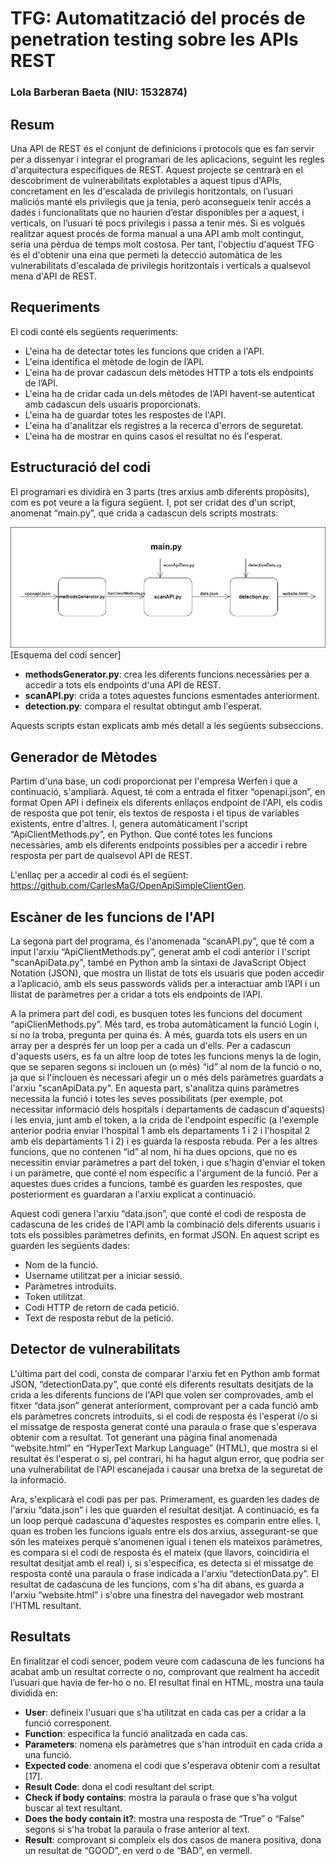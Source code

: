 # TFG: Automatització del procés de penetration testing sobre les APIs REST
### Lola Barberan Baeta (NIU: 1532874)

## Resum
Una API de REST és el conjunt de definicions i protocols que es fan servir per a dissenyar i integrar el programari de les aplicacions, seguint les regles d'arquitectura específiques de REST. Aquest projecte se centrarà en el descobriment de vulnerabilitats explotables a aquest tipus d'APIs, concretament en les d'escalada de privilegis horitzontals, on l’usuari maliciós manté els privilegis que ja tenia, però aconsegueix tenir accés a dades i funcionalitats que no haurien d’estar disponibles per a aquest, i verticals, on l’usuari té pocs privilegis i passa a tenir més. Si es volgués realitzar aquest procés de forma manual a una API amb molt contingut, seria una pèrdua de temps molt costosa. Per tant, l'objectiu d'aquest TFG és el d'obtenir una eina que permeti la detecció automàtica de les vulnerabilitats d'escalada de privilegis horitzontals i verticals a qualsevol mena d'API de REST. 

## Requeriments
El codi conté els següents requeriments:

- L'eina ha de detectar totes les funcions que criden a l'API.
- L'eina identifica el mètode de login de l’API.
- L'eina ha de provar cadascun dels mètodes HTTP a tots els endpoints de l’API.
- L'eina ha de cridar cada un dels mètodes de l’API havent-se autenticat amb cadascun dels usuaris proporcionats.
- L'eina ha de guardar totes les respostes de l'API.
- L'eina ha d'analitzar els registres a la recerca d'errors de seguretat.
- L'eina ha de mostrar en quins casos el resultat no és l'esperat.

## Estructuració del codi
El programari es dividirà en 3 parts (tres arxius amb diferents propòsits), com es pot veure a la figura següent. I, pot ser cridat des d'un script, anomenat “main.py”, que crida a cadascun dels scripts mostrats: 


![alt text](https://github.com/lolab3/TFG-APIsREST/blob/main/diagrama_codigo.jpg)[Esquema del codi sencer]

- **methodsGenerator.py**: crea les diferents funcions necessàries per a accedir a tots els endpoints d'una API de REST.
- **scanAPI.py**: crida a totes aquestes funcions esmentades anteriorment.
- **detection.py**: compara el resultat obtingut amb l'esperat.

Aquests scripts estan explicats amb més detall a les següents subseccions.

## Generador de Mètodes

Partim d'una base, un codi proporcionat per l'empresa Werfen i que a continuació, s'ampliarà. Aquest, té com a entrada el fitxer “openapi.json”, en format Open API i defineix els diferents enllaços endpoint de l'API, els codis de resposta que pot tenir, els textos de resposta i el tipus de variables existents, entre d'altres. I, genera automàticament l'script “ApiClientMethods.py”, en Python. Que conté totes les funcions necessàries, amb els diferents endpoints possibles per a accedir i rebre resposta per part de qualsevol API de REST.
 
L'enllaç per a accedir al codi és el següent: https://github.com/CarlesMaG/OpenApiSimpleClientGen.

## Escàner de les funcions de l'API
La segona part del programa, és l'anomenada “scanAPI.py”, que té com a input l'arxiu “ApiClientMethods.py”, generat amb el codi anterior i l'script "scanApiData.py", també en Python amb la sintaxi de JavaScript Object Notation (JSON), que mostra un llistat de tots els usuaris que poden accedir a l’aplicació, amb els seus passwords vàlids per a interactuar amb l’API i un llistat de paràmetres per a cridar a tots els endpoints de l’API. 

A la primera part del codi, es busquen totes les funcions del document “apiClienMethods.py”. Més tard, es troba automàticament la funció Login i, si no la troba, pregunta per quina és. A més, guarda tots els users en un array per a després fer un loop per a cada un d'ells. Per a cadascun d'aquests users, es fa un altre loop de totes les funcions menys la de login, que se separen segons si inclouen un (o més) “id” al nom de la funció o no, ja que si l'inclouen és necessari afegir un o més dels paràmetres guardats a l'arxiu "scanApiData.py". En aquesta part, s'analitza quins paràmetres necessita la funció i totes les seves possibilitats (per exemple, pot necessitar informació dels hospitals i departaments de cadascun d'aquests) i les envia, junt amb el token, a la crida de l'endpoint específic (a l'exemple anterior podria enviar l'hospital 1 amb els departaments 1 i 2 i l'hospital 2 amb els departaments 1 i 2) i es guarda la resposta rebuda. Per a les altres funcions, que no contenen “id” al nom,  hi ha dues opcions, que no es necessitin enviar paràmetres a part del token, i que s'hagin d'enviar el token i un paràmetre, que conté el nom específic a l'argument de la funció. Per a aquestes dues crides a funcions, també es guarden les respostes, que posteriorment es guardaran a l'arxiu explicat a continuació.

Aquest codi genera l'arxiu “data.json”, que conté el codi de resposta de cadascuna de les crides de l'API amb la combinació dels diferents usuaris i tots els possibles paràmetres definits, en format JSON. En aquest script es guarden les següents dades:

- Nom de la funció.
- Username utilitzat per a iniciar sessió.
- Paràmetres introduïts.
- Token utilitzat.
- Codi HTTP de retorn de cada petició. 
- Text de resposta rebut de la petició.

## Detector de vulnerabilitats
L'última part del codi, consta de comparar l'arxiu fet en Python amb format JSON, “detectionData.py”, que conté els diferents resultats desitjats de la crida a les diferents funcions de l'API que volen ser comprovades, amb el fitxer “data.json” generat anteriorment, comprovant per a cada funció amb els paràmetres concrets introduïts, si el codi de resposta és l'esperat i/o si el missatge de resposta generat conté una paraula o frase que s'esperava obtenir com a resultat. Tot generant una pàgina final anomenada “website.html” en “HyperText Markup Language” (HTML), que mostra si el resultat és l'esperat o si, pel contrari, hi ha hagut algun error, que podria ser una vulnerabilitat de l'API escanejada i causar una bretxa de la seguretat de la informació.

Ara, s'explicarà el codi pas per pas. Primerament, es guarden les dades de l'arxiu “data.json” i les que guarden el resultat desitjat. A continuació, es fa un loop perquè cadascuna d'aquestes respostes es comparin entre elles. I, quan es troben les funcions iguals entre els dos arxius, assegurant-se que són les mateixes perquè s'anomenen igual i tenen els mateixos paràmetres, es compara si el codi de resposta és el mateix (que llavors, coincidiria el resultat desitjat amb el real) i, si s'específica, es detecta si el missatge de resposta conté una paraula o frase indicada a l'arxiu “detectionData.py”. El resultat de cadascuna de les funcions, com s'ha dit abans, es guarda a l'arxiu “website.html” i s'obre una finestra del navegador web mostrant l'HTML resultant.

## Resultats

En finalitzar el codi sencer, podem veure com cadascuna de les funcions ha acabat amb un resultat correcte o no, comprovant que realment ha accedit l’usuari que havia de fer-ho o no. El resultat final en HTML, mostra una taula dividida en:

- **User**: defineix l'usuari que s'ha utilitzat en cada cas per a cridar a la funció corresponent.
- **Function**: especifica la funció analitzada en cada cas.
- **Parameters**: nomena els paràmetres que s'han introduït en cada crida a una funció.
- **Expected code**: anomena el codi que s'esperava obtenir com a resultat [17].
- **Result Code**: dona el codi resultant del script.
- **Check if body contains**: mostra la paraula o frase que s'ha volgut buscar al text resultant.
- **Does the body contain it?**: mostra una resposta de “True” o “False” segons si s'ha trobat la paraula o frase anterior al text.
- **Result**: comprovant si compleix els dos casos de manera positiva, dona un resultat de “GOOD”, en verd o de “BAD”, en vermell.
